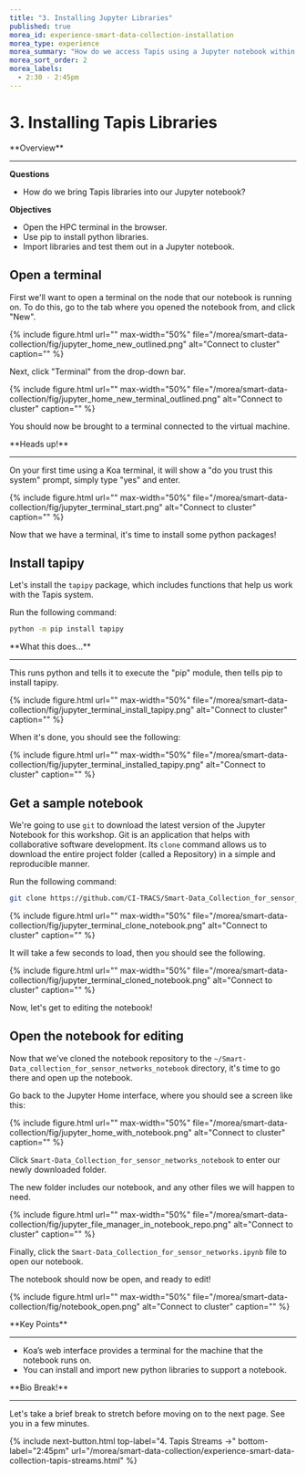 ```yaml
---
title: "3. Installing Jupyter Libraries"
published: true
morea_id: experience-smart-data-collection-installation
morea_type: experience
morea_summary: "How do we access Tapis using a Jupyter notebook within MANA?"
morea_sort_order: 2
morea_labels:
  - 2:30 - 2:45pm
---
```


# 3. Installing Tapis Libraries

<div class="alert alert-success mt-3" role="alert" markdown="1">
<i class="fa-solid fa-globe fa-xl"></i> **Overview**
<hr/>

**Questions**
  * How do we bring Tapis libraries into our Jupyter notebook?

**Objectives**
  * Open the HPC terminal in the browser.
  * Use pip to install python libraries.
  * Import libraries and test them out in a Jupyter notebook.
</div>

## Open a terminal

First we'll want to open a terminal on the node that our notebook is running on.
To do this, go to the tab where you opened the notebook from, and click "New".

{% include figure.html url="" max-width="50%" file="/morea/smart-data-collection/fig/jupyter_home_new_outlined.png" alt="Connect to cluster" caption="" %}

Next, click "Terminal" from the drop-down bar.

{% include figure.html url="" max-width="50%" file="/morea/smart-data-collection/fig/jupyter_home_new_terminal_outlined.png" alt="Connect to cluster" caption="" %}

You should now be brought to a terminal connected to the virtual machine.

<div class="alert alert-warning" role="alert" markdown="1">
<i class="fa-solid fa-triangle-exclamation fa-xl"></i> **Heads up!**
<hr/>

On your first time using a Koa terminal, it will show a "do you trust this system" prompt, simply type "yes" and enter.
</div>


{% include figure.html url="" max-width="50%" file="/morea/smart-data-collection/fig/jupyter_terminal_start.png" alt="Connect to cluster" caption="" %}

Now that we have a terminal, it's time to install some python packages!

## Install tapipy

Let's install the `tapipy` package, which includes functions that help us work with the Tapis system.

Run the following command:

```bash
python -m pip install tapipy
```

<div class="alert alert-info" role="alert" markdown="1">
<i class="fa-solid fa-circle-info fa-xl"></i> **What this does...**
<hr/>
This runs python and tells it to execute the "pip" module, then tells pip to install tapipy.
</div>

{% include figure.html url="" max-width="50%" file="/morea/smart-data-collection/fig/jupyter_terminal_install_tapipy.png" alt="Connect to cluster" caption="" %}



When it's done, you should see the following:

{% include figure.html url="" max-width="50%" file="/morea/smart-data-collection/fig/jupyter_terminal_installed_tapipy.png" alt="Connect to cluster" caption="" %}


## Get a sample notebook

We're going to use `git` to download the latest version of the Jupyter Notebook for this workshop.
Git is an application that helps with collaborative software development.
Its `clone` command allows us to download the entire project folder (called a Repository) in a simple and reproducible manner.

Run the following command:

```bash
git clone https://github.com/CI-TRACS/Smart-Data_Collection_for_sensor_networks_notebook.git
```

{% include figure.html url="" max-width="50%" file="/morea/smart-data-collection/fig/jupyter_terminal_clone_notebook.png" alt="Connect to cluster" caption="" %}


It will take a few seconds to load, then you should see the following.

{% include figure.html url="" max-width="50%" file="/morea/smart-data-collection/fig/jupyter_terminal_cloned_notebook.png" alt="Connect to cluster" caption="" %}


Now, let's get to editing the notebook!

## Open the notebook for editing

Now that we've cloned the notebook repository to the `~/Smart-Data_collection_for_sensor_networks_notebook` directory, it's time to go there and open up the notebook.

Go back to the Jupyter Home interface, where you should see a screen like this:

{% include figure.html url="" max-width="50%" file="/morea/smart-data-collection/fig/jupyter_home_with_notebook.png" alt="Connect to cluster" caption="" %}


Click `Smart-Data_Collection_for_sensor_networks_notebook` to enter our newly downloaded folder.

The new folder includes our notebook, and any other files we will happen to need.

{% include figure.html url="" max-width="50%" file="/morea/smart-data-collection/fig/jupyter_file_manager_in_notebook_repo.png" alt="Connect to cluster" caption="" %}

Finally, click the `Smart-Data_Collection_for_sensor_networks.ipynb` file to open our notebook.

The notebook should now be open, and ready to edit!

{% include figure.html url="" max-width="50%" file="/morea/smart-data-collection/fig/notebook_open.png" alt="Connect to cluster" caption="" %}

<div class="alert alert-success mt-3" role="alert" markdown="1">
<i class="fa-solid fa-globe fa-xl"></i> **Key Points**
<hr/>

* Koa’s web interface provides a terminal for the machine that the notebook runs on.
* You can install and import new python libraries to support a notebook.
</div>


<div class="alert alert-warning" role="alert" markdown="1">
<i class="fa-solid fa-circle-info fa-xl"></i> **Bio Break!**
<hr/>

Let's take a brief break to stretch before moving on to the next page.  See you in a few minutes.
</div>

{% include next-button.html
top-label="4. Tapis Streams ->"
bottom-label="2:45pm"
url="/morea/smart-data-collection/experience-smart-data-collection-tapis-streams.html" %}
